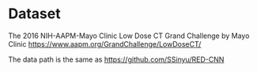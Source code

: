 # Dataset
The 2016 NIH-AAPM-Mayo Clinic Low Dose CT Grand Challenge by Mayo Clinic
https://www.aapm.org/GrandChallenge/LowDoseCT/

The data path is the same as https://github.com/SSinyu/RED-CNN
